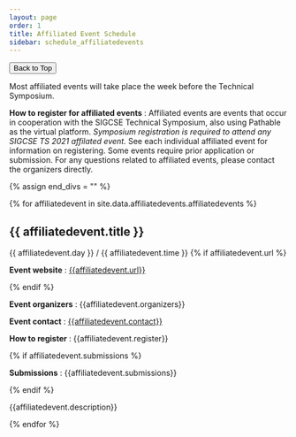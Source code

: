```yaml
---
layout: page
order: 1
title: Affiliated Event Schedule
sidebar: schedule_affiliatedevents
---
```


<button onclick="topFunction()" id="toTopButton" title="Go to top">Back to Top</button> 

Most affiliated events will take place the week before the Technical Symposium.

<strong>How to register for affiliated events</strong> : Affiliated events are events that occur in cooperation with the SIGCSE Technical Symposium, also using Pathable as the virtual platform.  <em>Symposium registration is required to attend any SIGCSE TS 2021 affilated event.</em>  See each individual affiliated event for information on registering.  Some events require prior application or submission.  For any questions related to affiliated events, please contact the organizers directly.

{% assign end_divs = "</div></div>" %}

{% for affiliatedevent in site.data.affiliatedevents.affiliatedevents %}
<div class="card">
<div class="container">
<h2 id="event-{{affiliatedevent.event | downcase}}">{{ affiliatedevent.title }}</h2>
<span class="alert-box papersession">{{ affiliatedevent.day }} / {{ affiliatedevent.time }}</span>
{% if affiliatedevent.url %}
<p><strong>Event website</strong> : <a href="{{affiliatedevent.url}}" target=_new>{{affiliatedevent.url}}</a></p>
{% endif %}
<p><strong>Event organizers</strong> : {{affiliatedevent.organizers}}</p>
<p><strong>Event contact</strong> : <a href="mailto:{{affiliatedevent.contact}}">{{affiliatedevent.contact}}</a></p>
<p><strong>How to register</strong> : {{affiliatedevent.register}}</p>
{% if affiliatedevent.submissions %}
<p><strong>Submissions</strong> : {{affiliatedevent.submissions}}</p>
{% endif %}
<p>{{affiliatedevent.description}}</p>
</div>
</div>
{% endfor %}